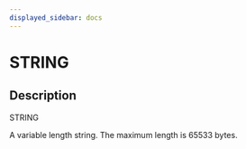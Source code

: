 ```yaml
---
displayed_sidebar: docs
---
```


# STRING

## Description

STRING

A variable length string. The maximum length is 65533 bytes.
